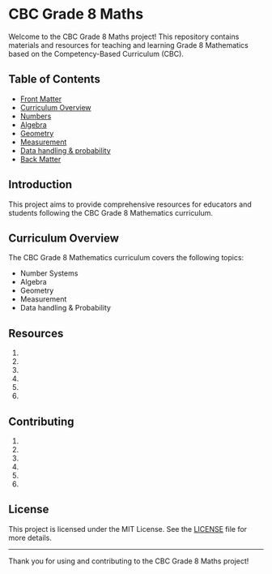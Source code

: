 # CBC Grade 8 Maths

Welcome to the CBC Grade 8 Maths project! This repository contains materials and resources for teaching and learning Grade 8 Mathematics based on the Competency-Based Curriculum (CBC).

## Table of Contents

- [Front Matter](frontmatter.ptx)
- [Curriculum Overview](#curriculum-overview)
- [Numbers](source/Numbers/ch-numbers.ptx)
- [Algebra](source/Algebra/ch-algebra.ptx)
- [Geometry](source/Geometry/ch-geometry.ptx)
- [Measurement](source/Measurements/ch-measurements.ptx)
- [Data handling & probability](source/Data_Handling_and_Probability/ch-data_handling_and_probability.ptx)
- [Back Matter](backmatter.ptx)

## Introduction

This project aims to provide comprehensive resources for educators and students following the CBC Grade 8 Mathematics curriculum. 

## Curriculum Overview

The CBC Grade 8 Mathematics curriculum covers the following topics:
- Number Systems
- Algebra
- Geometry
- Measurement
- Data handling & Probability

## Resources

1. 
2. 
3. 
4. 
5. 
6. 


## Contributing

1. 
2. 
3. 
4. 
5. 
6. 

## License

This project is licensed under the MIT License. See the [LICENSE](LICENSE) file for more details.

---

Thank you for using and contributing to the CBC Grade 8 Maths project!
